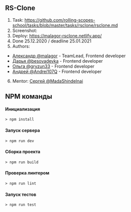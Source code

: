 ## RS-Clone
1. Task: https://github.com/rolling-scopes-school/tasks/blob/master/tasks/rsclone/rsclone.md
2. Screenshot:
   ![]()
3. Deploy: https://malagor-rsclone.netlify.app/
4. Done 25.12.2020 / deadline 25.01.2021
5. Authors:
- [Александр @malagor](https://github.com/malagor) - TeamLead, Frontend developer
- [Дарья @besovadevka](https://github.com/besovadevka) - Frontend developer
- [Ольга @gryzun33](https://github.com/gryzun33) - Frontend developer
- [Андрей @Andrei107Q](https://github.com/Andrei107Q) - Frontend developer
6. Mentor: [Сергей @MadaShindeInai](https://github.com/MadaShindeInai)

## NPM команды

#### Инициализация
`> npm install`

#### Запуск сервера
`> npm run dev`

#### Сборка проекта
`> npm run build`

#### Проверка линтером
`> npm run lint`

#### Запуск тестов
`> npm run test`
